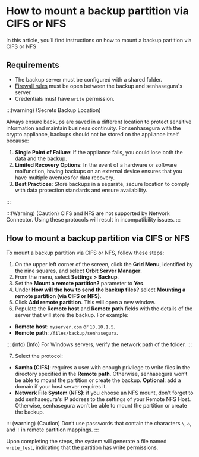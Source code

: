 # How to mount a backup partition via CIFS or NFS

In this article, you’ll find instructions on how to mount a backup partition via CIFS or NFS

## Requirements

* The backup server must be configured with a shared folder.
* [Firewall rules](/v4/docs/installation-firewall-rules) must be open between the backup and senhasegura's server.
* Credentials must have `write` permission. 

:::(warning) (Secrets Backup Location)

Always ensure backups are saved in a different location to protect sensitive information and maintain business continuity.
For senhasegura with the crypto appliance, backups should not be stored on the appliance itself because:

1. **Single Point of Failure**: If the appliance fails, you could lose both the data and the backup.
2. **Limited Recovery Options**: In the event of a hardware or software malfunction, having backups on an external device ensures that you have multiple avenues for data recovery.
3. **Best Practices**: Store backups in a separate, secure location to comply with data protection standards and ensure availability.

:::

:::(Warning) (Caution)
CIFS and NFS are not supported by Network Connector. Using these protocols will result in incompatibility issues. 
:::

## How to mount a backup partition via CIFS or NFS

To mount a backup partition via CIFS or NFS, follow these steps:


1. On the upper left corner of the screen, click the **Grid Menu**, identified by the nine squares, and select **Orbit Server Manager**. 
2. From the menu, select **Settings > Backup**. 
3. Set the **Mount a remote partition?** parameter to **Yes**.
4. Under **How will the how to send the backup files?** select **Mounting a remote partition (via CIFS or NFS)**.
5. Click **Add remote partition**. This will open a new window.
6. Populate the **Remote host** and **Remote path** fields with the details of the server that will store the backup. For example:

* **Remote host**: `myserver.com` or `10.10.1.5`.
* **Remote path**: `/files/backup/senhasegura`.

::: (info) (Info) 
For Windows servers, verify the network path of the folder.
:::
		
7. Select the protocol:
* **Samba (CIFS)**: requires a user with enough privilege to write files in the directory specified in the **Remote path**. Otherwise, senhasegura won’t be able to mount the partition or create the backup. **Optional**: add a domain if your host server requires it.
* **Network File System (NFS)**: if you choose an NFS mount, don't forget to add senhasegura's IP address to the settings of your Remote NFS Host. Otherwise, senhasegura won’t be able to mount the partition or create the backup.


::: (warning) (Caution)
Don’t use passwords that contain the characters `\`, `&`, and `!` in remote partition mappings.
:::

Upon completing the steps, the system will generate a file named `write_test`, indicating that the partition has write permissions.
